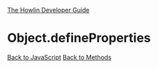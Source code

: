 [The Howlin Developer Guide](/index.md)



Object.defineProperties
=======================

[Back to JavaScript](../index.md)
[Back to Methods](../methods.md)



